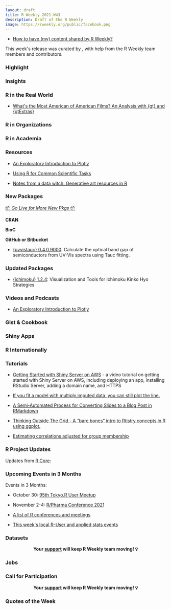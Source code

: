 ```yaml
---
layout: draft
title: R Weekly 2021-W43
description: Draft of the R Weekly
image: https://rweekly.org/public/facebook.png
---
```



+ [How to have (my) content shared by R Weekly?](https://github.com/rweekly/rweekly.org#how-to-have-my-content-shared-by-r-weekly)


This week's release was curated by [](), with help from the R Weekly team members and contributors.


###  Highlight



### Insights



### R in the Real World

+ [What's the Most American of American Films? An Analysis with {gt} and {gtExtras}](https://jlaw.netlify.app/2021/10/18/what-s-the-most-american-of-american-films-an-analysis-with-gt-and-gtextras/)

###  R in Organizations



###  R in Academia



###  Resources

+ [An Exploratory Introduction to Plotly](https://albert-rapp.de/post/2021-10-16-exploratory-intro-plotly/)

+ [Using R for Common Scientific Tasks](https://raw.githack.com/etmckinley/Coffey-Lab-R-Tutorial/main/R-tutorial-xaringnan.html#1)

+ [Notes from a data witch: Generative art resources in R](https://blog.djnavarro.net/posts/2021-10-19_rtistry-posts/)

###  New Packages

<p class="added-hostname"><a href="https://rweekly.org/live" target="_blank" class="externalLink">📦 <i>Go Live for More New Pkgs</i> 📦</a></p>

**CRAN**



**BioC**



**GitHub or Bitbucket**

+ [{uvvistauc} 0.4.0.9000](https://github.com/solarchemist/uvvistauc): Calculate the optical band gap of semiconductors from UV-Vis spectra using Tauc fitting.

### Updated Packages

+ [{ichimoku} 1.2.4](https://cran.r-project.org/package=ichimoku): Visualization and Tools for Ichimoku Kinko Hyo Strategies

###  Videos and Podcasts

+ [An Exploratory Introduction to Plotly](https://youtu.be/rzpbQ93pmPM)

### Gist & Cookbook



### Shiny Apps



### R Internationally



###  Tutorials

+ [Getting Started with Shiny Server on AWS](https://youtu.be/JL4T0qfqY7k) - a video tutorial on getting started with Shiny Server on AWS, including deploying an app, installing RStudio Server, adding a domain name, and HTTPS

+ [If you fit a model with multiply imputed data, you can still plot the line.](https://solomonkurz.netlify.app/post/2021-10-21-if-you-fit-a-model-with-multiply-imputed-data-you-can-still-plot-the-line/)

+ [A Semi-Automated Process for Converting Slides to a Blog Post in RMarkdown](https://kaijagahm.netlify.app/posts/2021-10-14-publishing-scrollable-slides-in-rmarkdown/)

+ [Thinking Outside The Grid - A “bare bones” intro to Rtistry concepts in R using ggplot.](https://www.thetidytrekker.com/post/thinking-outside-the-grid)

+ [Estimating correlations adjusted for group membership](https://www.pipinghotdata.com/posts/2021-10-11-estimating-correlations-adjusted-for-group-membership/)

<!--<div class="post-more-begin></div><div class="post-more-end"></div>-->

###  R Project Updates

Updates from [R Core](http://developer.r-project.org/blosxom.cgi/R-devel/NEWS):


###  Upcoming Events in 3 Months

Events in 3 Months:

+ October 30: [95th Tokyo.R User Meetup](https://tokyor.connpass.com/event/225967/)

+ November 2-4: [R/Pharma Conference 2021](https://rinpharma.com/)

+ [A list of R conferences and meetings](https://jumpingrivers.github.io/meetingsR/events.html)

+ [This week's local R-User and applied stats events](https://community.rstudio.com/c/irl)


### Datasets


<p class="hide-support added-hostname support-rweekly" style="text-align: center;font-weight: bold;">Your <a class="non-visited externalLink" href="https://www.patreon.com/rweekly" onclick="pas(this)">support</a> will keep R Weekly team moving! 💡</p>


### Jobs




###  Call for Participation


<p class="hide-support added-hostname support-rweekly" style="text-align: center;font-weight: bold;">Your <a class="non-visited externalLink" href="https://www.patreon.com/rweekly" onclick="pas(this)">support</a> will keep R Weekly team moving! 💡</p>

###  Quotes of the Week
